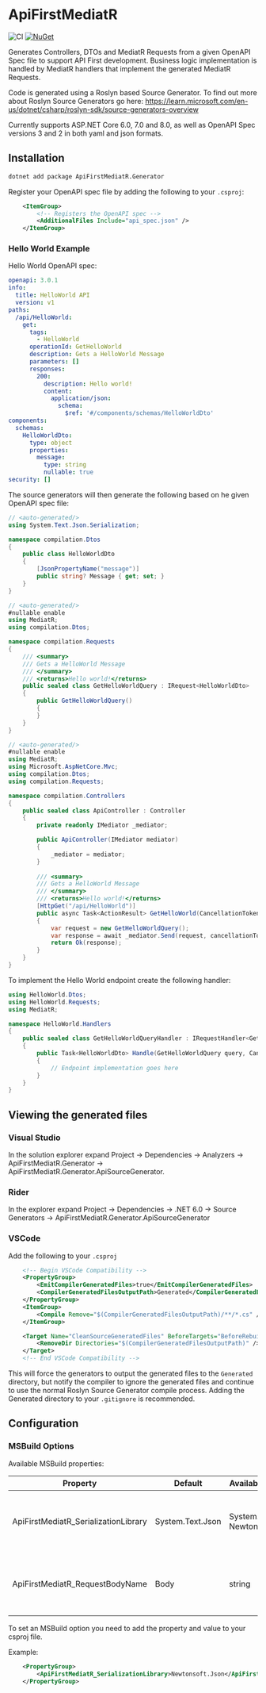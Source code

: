 # ApiFirstMediatR

![CI](https://github.com/alexcampana/ApiFirstMediatR/workflows/CI/badge.svg)
[![NuGet](https://img.shields.io/nuget/vpre/ApiFirstMediatR.Generator.svg)](https://www.nuget.org/packages/ApiFirstMediatR.Generator)

Generates Controllers, DTOs and MediatR Requests from a given OpenAPI Spec file to support API First development.
Business logic implementation is handled by MediatR handlers that implement the generated MediatR Requests.

Code is generated using a Roslyn based Source Generator. To find out more about Roslyn Source Generators go here: https://learn.microsoft.com/en-us/dotnet/csharp/roslyn-sdk/source-generators-overview

Currently supports ASP.NET Core 6.0, 7.0 and 8.0, as well as OpenAPI Spec versions 3 and 2 in both yaml and json formats.

## Installation
```sh
dotnet add package ApiFirstMediatR.Generator
```

Register your OpenAPI spec file by adding the following to your `.csproj`:
```xml
    <ItemGroup>
        <!-- Registers the OpenAPI spec -->
        <AdditionalFiles Include="api_spec.json" />
    </ItemGroup>
```

### Hello World Example
Hello World OpenAPI spec:
```yaml
openapi: 3.0.1
info:
  title: HelloWorld API
  version: v1
paths:
  /api/HelloWorld:
    get:
      tags:
        - HelloWorld
      operationId: GetHelloWorld
      description: Gets a HelloWorld Message
      parameters: []
      responses:
        200:
          description: Hello world!
          content:
            application/json:
              schema:
                $ref: '#/components/schemas/HelloWorldDto'
components:
  schemas:
    HelloWorldDto:
      type: object
      properties:
        message:
          type: string
          nullable: true
security: []
```

The source generators will then generate the following based on he given OpenAPI spec file:
```csharp
// <auto-generated/>
using System.Text.Json.Serialization;

namespace compilation.Dtos
{
    public class HelloWorldDto 
    {
        [JsonPropertyName("message")]
        public string? Message { get; set; }
    }
}
```
```csharp
// <auto-generated/>
#nullable enable
using MediatR;
using compilation.Dtos;

namespace compilation.Requests
{
    /// <summary>
    /// Gets a HelloWorld Message
    /// </summary>
    /// <returns>Hello world!</returns>
    public sealed class GetHelloWorldQuery : IRequest<HelloWorldDto>
    {
        public GetHelloWorldQuery()
        {
        }
    }
}
```
```csharp
// <auto-generated/>
#nullable enable
using MediatR;
using Microsoft.AspNetCore.Mvc;
using compilation.Dtos;
using compilation.Requests;

namespace compilation.Controllers
{
    public sealed class ApiController : Controller
    {
        private readonly IMediator _mediator;

        public ApiController(IMediator mediator)
        {
            _mediator = mediator;
        }
        
        /// <summary>
        /// Gets a HelloWorld Message
        /// </summary>
        /// <returns>Hello world!</returns>
        [HttpGet("/api/HelloWorld")]
        public async Task<ActionResult> GetHelloWorld(CancellationToken cancellationToken)
        {
            var request = new GetHelloWorldQuery();
            var response = await _mediator.Send(request, cancellationToken);
            return Ok(response);
        }
    }
}
```

To implement the Hello World endpoint create the following handler:
```csharp
using HelloWorld.Dtos;
using HelloWorld.Requests;
using MediatR;

namespace HelloWorld.Handlers
{
    public sealed class GetHelloWorldQueryHandler : IRequestHandler<GetHelloWorldQuery, HelloWorldDto>
    {
        public Task<HelloWorldDto> Handle(GetHelloWorldQuery query, CancellationToken cancellationToken)
        {
            // Endpoint implementation goes here
        }
    }
}
```

## Viewing the generated files
### Visual Studio
In the solution explorer expand Project -> Dependencies -> Analyzers -> ApiFirstMediatR.Generator -> ApiFirstMediatR.Generator.ApiSourceGenerator.

### Rider
In the explorer expand Project -> Dependencies -> .NET 6.0 -> Source Generators -> ApiFirstMediatR.Generator.ApiSourceGenerator

### VSCode
Add the following to your `.csproj`
```xml
    <!-- Begin VSCode Compatibility -->
    <PropertyGroup>
        <EmitCompilerGeneratedFiles>true</EmitCompilerGeneratedFiles>
        <CompilerGeneratedFilesOutputPath>Generated</CompilerGeneratedFilesOutputPath>
    </PropertyGroup>
    <ItemGroup>
        <Compile Remove="$(CompilerGeneratedFilesOutputPath)/**/*.cs" />
    </ItemGroup>

    <Target Name="CleanSourceGeneratedFiles" BeforeTargets="BeforeRebuild" DependsOnTargets="$(BeforeBuildDependsOn)">
        <RemoveDir Directories="$(CompilerGeneratedFilesOutputPath)" />
    </Target>
    <!-- End VSCode Compatibility -->
```

This will force the generators to output the generated files to the `Generated` directory, but notify the compiler to ignore the generated files and continue to use the normal Roslyn Source Generator compile process. Adding the Generated directory to your `.gitignore` is recommended.

## Configuration
### MSBuild Options
Available MSBuild properties:

| Property                             | Default          | Available Options                 | Description                                                  |
|--------------------------------------|------------------|-----------------------------------|--------------------------------------------------------------|
| ApiFirstMediatR_SerializationLibrary | System.Text.Json | System.Text.Json, Newtonsoft.Json | Serialization Library that the generated code should use.    |
| ApiFirstMediatR_RequestBodyName      | Body             | string                            | The name that's used for request bodies in mediatr requests. |

To set an MSBuild option you need to add the property and value to your csproj file.

Example:
```xml
    <PropertyGroup>
        <ApiFirstMediatR_SerializationLibrary>Newtonsoft.Json</ApiFirstMediatR_SerializationLibrary>
    </PropertyGroup>
```